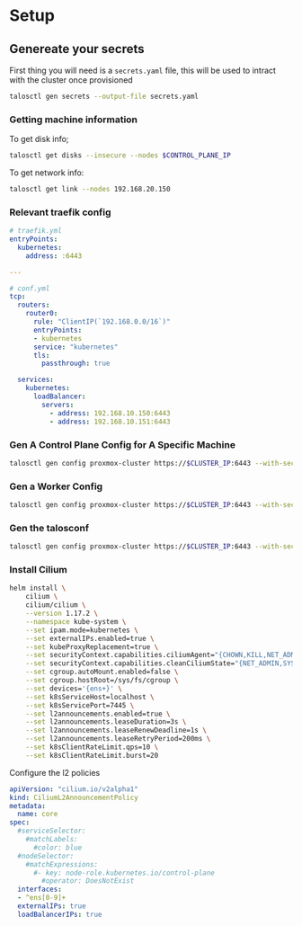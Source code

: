 # Setup

## Genereate your secrets

First thing you will need is a `secrets.yaml` file, this will be used to intract with the cluster once provisioned

```bash
talosctl gen secrets --output-file secrets.yaml
```

### Getting machine information

To get disk info;

```bash
talosctl get disks --insecure --nodes $CONTROL_PLANE_IP
```

To get network info:
```bash
talosctl get link --nodes 192.168.20.150
```

### Relevant traefik config

```yaml
# traefik.yml
entryPoints:
  kubernetes:
    address: :6443

---

# conf.yml
tcp:
  routers:
    router0:
      rule: "ClientIP(`192.168.0.0/16`)"
      entryPoints:
      - kubernetes
      service: "kubernetes"
      tls:
        passthrough: true

  services:
    kubernetes:
      loadBalancer:
        servers:
          - address: 192.168.10.150:6443
          - address: 192.168.10.151:6443
```

### Gen A Control Plane Config for A Specific Machine

```bash
talosctl gen config proxmox-cluster https://$CLUSTER_IP:6443 --with-secrets secrets.yaml --output-types controlplane --config-patch @controlplane/control-plane-common.yaml --config-patch-control-plane @controlplane/talos-ctrl-$MACHINE_COUNT.yaml --output temp/talos-ctrl-$MACHINE_COUNT.yaml
```

### Gen a Worker Config

```bash
talosctl gen config proxmox-cluster https://$CLUSTER_IP:6443 --with-secrets secrets.yaml --output-types worker --config-patch @config/control-plane-common.yaml --output temp/worker.yaml
```

### Gen the talosconf

```bash
talosctl gen config proxmox-cluster https://$CLUSTER_IP:6443 --with-secrets secrets.yaml --output-types talosconfig --config-patch @config/control-plane-common.yaml
```

### Install Cilium

```bash
helm install \
    cilium \
    cilium/cilium \
    --version 1.17.2 \
    --namespace kube-system \
    --set ipam.mode=kubernetes \
    --set externalIPs.enabled=true \
    --set kubeProxyReplacement=true \
    --set securityContext.capabilities.ciliumAgent="{CHOWN,KILL,NET_ADMIN,NET_RAW,IPC_LOCK,SYS_ADMIN,SYS_RESOURCE,DAC_OVERRIDE,FOWNER,SETGID,SETUID}" \
    --set securityContext.capabilities.cleanCiliumState="{NET_ADMIN,SYS_ADMIN,SYS_RESOURCE}" \
    --set cgroup.autoMount.enabled=false \
    --set cgroup.hostRoot=/sys/fs/cgroup \
    --set devices='{ens+}' \
    --set k8sServiceHost=localhost \
    --set k8sServicePort=7445 \
    --set l2announcements.enabled=true \
    --set l2announcements.leaseDuration=3s \
    --set l2announcements.leaseRenewDeadline=1s \
    --set l2announcements.leaseRetryPeriod=200ms \
    --set k8sClientRateLimit.qps=10 \
    --set k8sClientRateLimit.burst=20 
```

Configure the l2 policies

```yaml
apiVersion: "cilium.io/v2alpha1"
kind: CiliumL2AnnouncementPolicy
metadata:
  name: core
spec:
  #serviceSelector:
    #matchLabels:
      #color: blue
  #nodeSelector:
    #matchExpressions:
      #- key: node-role.kubernetes.io/control-plane
        #operator: DoesNotExist
  interfaces:
  - ^ens[0-9]+
  externalIPs: true
  loadBalancerIPs: true
```